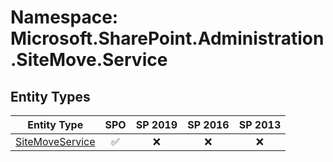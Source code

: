 # Namespace: Microsoft.SharePoint.Administration.SiteMove.Service

## Entity Types

Entity Type | SPO | SP 2019 | SP 2016 | SP 2013
----------|:---:|:-------:|:-------:|:-------:
[SiteMoveService](./EntityTypes/SiteMoveService.md) | ✅ | ❌ | ❌ | ❌
